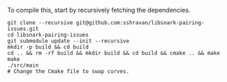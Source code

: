 
To compile this, start by recursively fetching the dependencies.
```
git clone --recursive git@github.com:sshravan/libsnark-pairing-issues.git
cd libsnark-pairing-issues
git submodule update --init --recursive
mkdir -p build && cd build
cd .. && rm -rf build && mkdir build && cd build && cmake .. && make
make
./src/main
# Change the Cmake file to swap curves.
```

